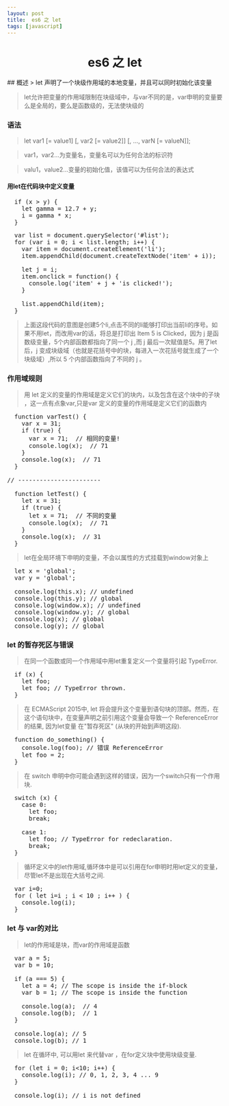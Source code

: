 ```yaml
---
layout: post
title:  es6 之 let
tags: [javascript]
---
```


<h1 style="text-align:center;">es6 之 let</h1>
## 概述
>  let 声明了一个块级作用域的本地变量，并且可以同时初始化该变量

> let允许把变量的作用域限制在块级域中，与var不同的是，var申明的变量要么是全局的，要么是函数级的，无法使块级的

### 语法
> let var1 [= value1] [, var2 [= value2]] [, ..., varN [= valueN]];

> var1，var2...为变量名，变量名可以为任何合法的标识符

> valu1，value2...变量的初始化值，该值可以为任何合法的表达式


#### 用let在代码块中定义变量
<pre>
  if (x > y) {
    let gamma = 12.7 + y;
    i = gamma * x;
  }
</pre>


<pre>
  var list = document.querySelector('#list');
  for (var i = 0; i < list.length; i++) {
    var item = document.createElement('li');
    item.appendChild(document.createTextNode('item' + i));

    let j = i;
    item.onclick = function() {
      console.log('item' + j + 'is clicked!');
    }

    list.appendChild(item);
  }
</pre>

> 上面这段代码的意图是创建5个li,点击不同的li能够打印出当前li的序号。如果不用let，而改用var的话，将总是打印出 Item 5 is Clicked，因为 j 是函数级变量，5个内部函数都指向了同一个 j ,而 j 最后一次赋值是5。用了let后，j 变成块级域（也就是花括号中的块，每进入一次花括号就生成了一个块级域）,所以 5 个内部函数指向了不同的 j 。

### 作用域规则

> 用 let 定义的变量的作用域是定义它们的块内，以及包含在这个块中的子块 ，这一点有点象var,只是var 定义的变量的作用域是定义它们的函数内

<pre>
  function varTest() {
    var x = 31;
    if (true) {
      var x = 71;  // 相同的变量!
      console.log(x);  // 71
    }
    console.log(x);  // 71
  }

// -----------------------

  function letTest() {
    let x = 31;
    if (true) {
      let x = 71;  // 不同的变量
      console.log(x);  // 71
    }
    console.log(x);  // 31
  }
</pre>


> let在全局环境下申明的变量，不会以属性的方式挂载到window对象上

<pre>
  let x = 'global';
  var y = 'global';

  console.log(this.x); // undefined
  console.log(this.y); // global
  console.log(window.x); // undefined
  console.log(window.y); // global
  console.log(x); // global
  console.log(y); // global
</pre>

### let 的暂存死区与错误

> 在同一个函数或同一个作用域中用let重复定义一个变量将引起 TypeError.

<pre>
  if (x) {
    let foo;
    let foo; // TypeError thrown.
  }
</pre>


> 在 ECMAScript  2015中,  let 将会提升这个变量到语句块的顶部。然而，在这个语句块中，在变量声明之前引用这个变量会导致一个 ReferenceError的结果, 因为let变量 在"暂存死区" (从块的开始到声明这段).

<pre>
  function do_something() {
    console.log(foo); // 错误 ReferenceError
    let foo = 2;
  }
</pre>

> 在 switch 申明中你可能会遇到这样的错误，因为一个switch只有一个作用块.

<pre>
  switch (x) {
    case 0:
      let foo;
      break;

    case 1:
      let foo; // TypeError for redeclaration.
      break;
  }
</pre>


> 循环定义中的let作用域,循环体中是可以引用在for申明时用let定义的变量，尽管let不是出现在大括号之间.

<pre>
  var i=0;
  for ( let i=i ; i < 10 ; i++ ) {
    console.log(i);
  }
</pre>


### let 与 var的对比

> let的作用域是块，而var的作用域是函数

<pre>
  var a = 5;
  var b = 10;

  if (a === 5) {
    let a = 4; // The scope is inside the if-block
    var b = 1; // The scope is inside the function

    console.log(a);  // 4
    console.log(b);  // 1
  }

  console.log(a); // 5
  console.log(b); // 1
</pre>


> let 在循环中, 可以用let 来代替var ，在for定义块中使用块级变量.

<pre>
  for (let i = 0; i<10; i++) {
    console.log(i); // 0, 1, 2, 3, 4 ... 9
  }

  console.log(i); // i is not defined
</pre>
